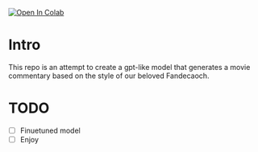 [![Open In Colab](https://colab.research.google.com/assets/colab-badge.svg)](https://colab.research.google.com/github/PeopleOfPlay/fandecaoch/blob/main/train.ipynb)

# Intro

This repo is an attempt to create a gpt-like model that generates a movie commentary based on the style of our beloved Fandecaoch.

# TODO

 - [ ] Finuetuned model
 - [ ] Enjoy

